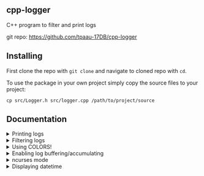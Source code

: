 ## cpp-logger
C++ program to filter and print logs

git repo: https://github.com/tpaau-17DB/cpp-logger

## Installing
First clone the repo with `git clone` and navigate to cloned repo with `cd`.

To use the package in your own project simply copy the source files to your project:
```
cp src/Logger.h src/logger.cpp /path/to/project/source
```

## Documentation

<details>

<summary>Printing logs</summary>

Use one of these methods to print logs:
* `Logger::PrintDebug`
* `Logger::PrintLog`
* `Logger::PrintWarn`
* `Logger::PrintErr`

Note that debug logs will get filtered out by default.

</details>


<details>

<summary>Filtering logs</summary>

# By verbosity

Verbosity controls which logs are suppressed and which are not.
Method `Logger::SetVerbosity(...)` is used to set the verbosity value.

Possible verbosity values are:

* [0] All - Don't suppress any logs
* [1] Standard - Only suppress debug logs (default value)
* [2] Quiet - Only show warnings and errors
* [3] ErrorsOnly - This is pretty self-explanatory

You can either use `Logger::LogLevel` enum or an int value to set verbosity to desired level.
Just make sure that verbosity value is in the range of 0-3 or you will get an error.

# Overriding log filtering

Log filtering can be disabled globally by calling `Logger::SetOverrideFiltering(bool)`.

You can disable filtering per-log by passing `overridePriority` set to `true` to any of the logging functions.

</details>


<details>

<summary>Using COLORS!</summary>


Colored logs are enabled by default.
Colors may not be supported by your terminal emulator, conflict with some features or just simply not fit your taste.
`Logger::SetNoColor(bool)` can be used to toggle color.

</details>


<details>

<summary>Enabling log buffering/accumulating</summary>


Log buffering is a feature that manages logs more efficiently.
When log buffering is enabled, logger stores messages in RAM instead of printing them directly into the terminal. 

To toggle log buffering use `Logger::SetUseLogAccumulating(bool)`.

Log buffer can be cleared completely using `Logger::ClearLogBuffer()`.

You can also write directly to the buffer using `Logger::WriteToBuffer(string&)`.

When log accumulating is enabled logs need to be "released" manually by calling `Logger::ReleaseLogBuffer()` to make them appear in the terminal.
Please make sure to clear the log buffer after releasing it; it doesn't happen automatically!

</details>


<details>

<summary>ncurses mode</summary>

Using `ncurses` mode serves as a workaround to enable logs to be displayed directly in the terminal, even while `ncurses` is running.

Method `Logger::SetNCursesMode(bool)` is used to toggle `ncurses` mode.

When `ncurses` mode is enabled `endwin()` is called before the log is printed.

</details>


<details>

<summary>Displaying datetime</summary>

The Display Dates feature adds a timestamp to each log entry.
You can toggle showing dates with `Logger::SetShowDatetime(bool)` function.

When this is enabled logs will appear like this:
```
[DEB] [14:21:24] debug
[LOG] [14:21:24] info
[WAR] [14:21:24] warning
[ERR] [14:21:24] error
```

You can customize datetime fromat with `Logger::SetDatetimeFromat(string)`.
</details>

